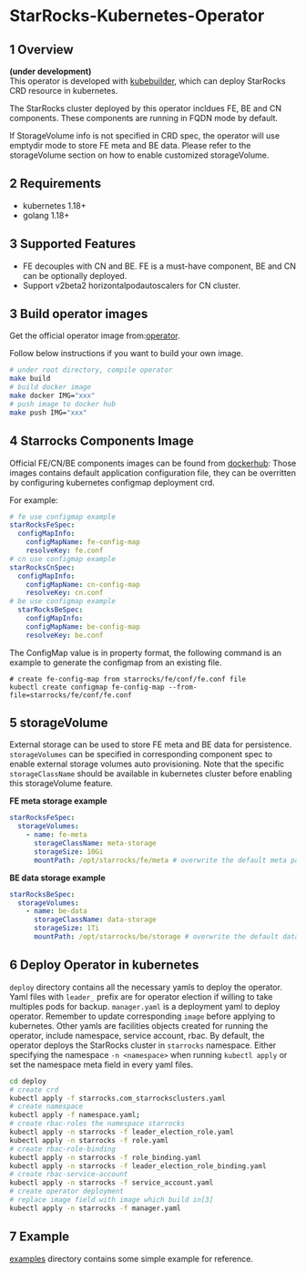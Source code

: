 # StarRocks-Kubernetes-Operator

## 1 Overview
**(under development)**  
This operator is developed with [kubebuilder](https://github.com/kubernetes-sigs/kubebuilder), which can deploy StarRocks CRD resource in kubernetes.

The StarRocks cluster deployed by this operator incldues FE, BE and CN components. These components are running in FQDN mode by default.

If StorageVolume info is not specified in CRD spec, the operator will use emptydir mode to store FE meta and BE data. Please refer to the storageVolume section on how to enable customized storageVolume.

## 2 Requirements
 * kubernetes 1.18+
 * golang 1.18+

## 3 Supported Features
* FE decouples with CN and BE. FE is a must-have component, BE and CN can be optionally deployed.
* Support v2beta2 horizontalpodautoscalers for CN cluster.

## 3 Build operator images
Get the official operator image from:[operator](https://hub.docker.com/repository/docker/fushilei/starrocks.operator/tags?page=1&ordering=last_updated).

Follow below instructions if you want to build your own image.

```bash
# under root directory, compile operator
make build 
# build docker image
make docker IMG="xxx"
# push image to docker hub
make push IMG="xxx"
```
## 4 Starrocks Components Image
Official FE/CN/BE components images can be found from [dockerhub](https://hub.docker.com/u/starrocks):
Those images contains default application configuration file, they can be overritten by configuring kubernetes configmap deployment crd. 

For example:
```yaml
# fe use configmap example
starRocksFeSpec:
  configMapInfo:
    configMapName: fe-config-map
    resolveKey: fe.conf
# cn use configmap example
starRocksCnSpec:
  configMapInfo:
    configMapName: cn-config-map
    resolveKey: cn.conf
# be use configmap example
  starRocksBeSpec:
    configMapInfo:
    configMapName: be-config-map
    resolveKey: be.conf
```
The ConfigMap value is in property format, the following command is an example to generate the configmap from an existing file.
```shell
# create fe-config-map from starrocks/fe/conf/fe.conf file
kubectl create configmap fe-config-map --from-file=starrocks/fe/conf/fe.conf
```
## 5 storageVolume
External storage can be used to store FE meta and BE data for persistence. `storageVolumes` can be specified in corresponding component spec to enable external storage volumes auto provisioning. Note that the specific `storageClassName` should be available in kubernetes cluster before enabling this storageVolume feature.


**FE meta storage example**
```yaml
starRocksFeSpec:
  storageVolumes:
    - name: fe-meta
      storageClassName: meta-storage
      storageSize: 10Gi
      mountPath: /opt/starrocks/fe/meta # overwrite the default meta path
```
**BE data storage example**
```yaml
starRocksBeSpec:
  storageVolumes:
    - name: be-data
      storageClassName: data-storage
      storageSize: 1Ti
      mountPath: /opt/starrocks/be/storage # overwrite the default data path
```

## 6 Deploy Operator in kubernetes
`deploy` directory contains all the necessary yamls to deploy the operator. Yaml files with `leader_` prefix are for operator election if willing to take multiples pods for backup. `manager.yaml` is a deployment yaml to deploy operator. Remember to update corresponding `image` before applying to kubernetes. Other yamls are facilities objects created for running the operator, include namespace, service account, rbac.
By default, the operator deploys the StarRocks cluster in `starrocks` namespace. Either specifying the namespace `-n <namespace>` when running `kubectl apply` or set the namespace meta field in every yaml files.
```bash
cd deploy
# create crd
kubectl apply -f starrocks.com_starrocksclusters.yaml
# create namespace
kubectl apply -f namespace.yaml;
# create rbac-roles the namespace starrocks  
kubectl apply -n starrocks -f leader_election_role.yaml
kubectl apply -n starrocks -f role.yaml
# create rbac-role-binding
kubectl apply -n starrocks -f role_binding.yaml
kubectl apply -n starrocks -f leader_election_role_binding.yaml
# create rbac-service-account
kubectl apply -n starrocks -f service_account.yaml
# create operator deployment
# replace image field with image which build in[3]
kubectl apply -n starrocks -f manager.yaml
```

## 7 Example
[examples](./examples/starrocks) directory contains some simple example for reference.
